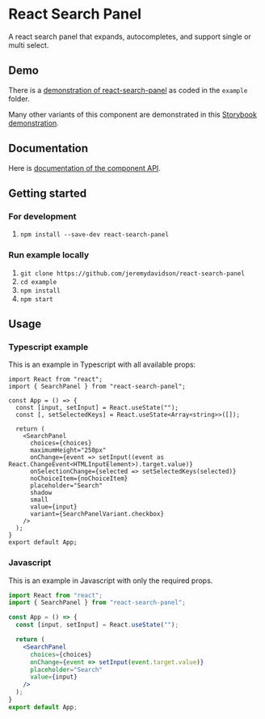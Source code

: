 # React Search Panel

A react search panel that expands, autocompletes, and support single or multi select.

## Demo

There is a [demonstration of react-search-panel](https://jeremydavidson.github.io/react-search-panel/demo) as coded in the `example` folder.

Many other variants of this component are demonstrated in this [Storybook demonstration](https://jeremydavidson.github.io/react-search-panel/storybook).

## Documentation

Here is [documentation of the component API](https://jeremydavidson.github.io/react-search-panel/doc).

## Getting started

### For development

1. `npm install --save-dev react-search-panel`

### Run example locally

1. `git clone https://github.com/jeremydavidson/react-search-panel`
1. `cd example`
1. `npm install`
1. `npm start`

## Usage

### Typescript example

This is an example in Typescript with all available props:

```tsx
import React from "react";
import { SearchPanel } from "react-search-panel";

const App = () => {
  const [input, setInput] = React.useState("");
  const [, setSelectedKeys] = React.useState<Array<string>>([]);

  return (
    <SearchPanel
      choices={choices}
      maximumHeight="250px"
      onChange={event => setInput((event as React.ChangeEvent<HTMLInputElement>).target.value)}
      onSelectionChange={selected => setSelectedKeys(selected)}
      noChoiceItem={noChoiceItem}
      placeholder="Search"
      shadow
      small
      value={input}
      variant={SearchPanelVariant.checkbox}
    />
  );
}
export default App;
```

### Javascript

This is an example in Javascript with only the required props.

```jsx
import React from "react";
import { SearchPanel } from "react-search-panel";

const App = () => {
  const [input, setInput] = React.useState("");

  return (
    <SearchPanel
      choices={choices}
      onChange={event => setInput(event.target.value)}
      placeholder="Search"
      value={input}
    />
  );
}
export default App;
```
